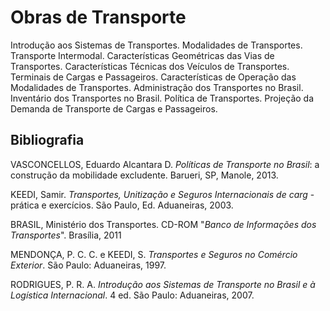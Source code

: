 # Obras de Transporte

Introdução aos Sistemas de Transportes. Modalidades de Transportes. Transporte Intermodal. Características Geométricas das Vias de Transportes.  Características Técnicas dos Veículos de Transportes. Terminais de Cargas e Passageiros. Características de Operação das Modalidades de Transportes.  Administração dos Transportes no Brasil. Inventário dos Transportes no Brasil. Política de Transportes. Projeção da Demanda de Transporte de Cargas e Passageiros.


## Bibliografia

VASCONCELLOS, Eduardo Alcantara D. *Políticas de Transporte no Brasil*: a construção da mobilidade excludente. Barueri, SP, Manole, 2013.

KEEDI, Samir. *Transportes, Unitização e Seguros Internacionais de carg* - prática e exercícios. São Paulo, Ed. Aduaneiras, 2003.

BRASIL, Ministério dos Transportes. CD-ROM "*Banco de Informações dos Transportes*". Brasília, 2011

MENDONÇA, P. C. C. e KEEDI, S. *Transportes e Seguros no Comércio Exterior*. São Paulo: Aduaneiras, 1997.

RODRIGUES, P. R. A. *Introdução aos Sistemas de Transporte no Brasil e à Logística Internacional*. 4 ed. São Paulo: Aduaneiras, 2007.


